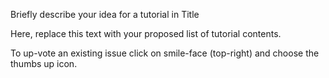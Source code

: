 
Briefly describe your idea for a tutorial in Title

Here, replace this text with your proposed list of tutorial contents.

To up-vote an existing issue click on smile-face (top-right) and choose the thumbs up icon.
